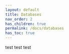 ```yaml
---
layout: default
title: Databases
nav_order: 2
has_children: true
permalink: /docs/databases
has_toc: true
---
```


test test test
